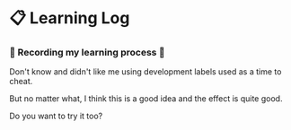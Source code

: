 # 📋 Learning Log
### 📝 Recording my learning process 🎯
Don't know and didn't like me using development labels used as a time to cheat.

But no matter what, I think this is a good idea and the effect is quite good.

Do you want to try it too?
